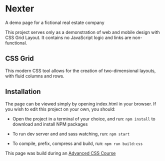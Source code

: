 # Nexter

A demo page for a fictional real estate company

This project serves only as a demonstration of web and mobile design with CSS Grid Layout. It contains no JavaScript logic and links are non-functional.

## CSS Grid

This modern CSS tool allows for the creation of two-dimensional layouts, with fluid columns and rows.

## Installation

The page can be viewed simply by opening index.html in your browser. If you wish to edit this project on your own, you should:

- Open the project in a terminal of your choice, and run:
  `npm install`
  to download and install NPM packages

- To run dev server and and sass watching, run:
  `npm start`

- To compile, prefix, compress and build, run:
  `npm run build:css`

This page was build during an [Advanced CSS Course](https://www.udemy.com/advanced-css-and-sass/)
